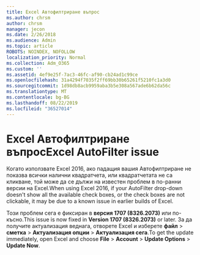 ```yaml
---
title: Excel Автофилтриране въпрос
ms.author: chrsm
author: chrsm
manager: jecon
ms.date: 2/26/2018
ms.audience: Admin
ms.topic: article
ROBOTS: NOINDEX, NOFOLLOW
localization_priority: Normal
ms.collection: Adm_O365
ms.custom: ''
ms.assetid: 4ef9e25f-7ac3-46fc-af90-cb24ad1c99ce
ms.openlocfilehash: 31a4294f7035f2ff69bb30b65261f5210fc1a3d0
ms.sourcegitcommit: 1d98db8acb9959aba3b5e308a567ade6b62da56c
ms.translationtype: MT
ms.contentlocale: bg-BG
ms.lasthandoff: 08/22/2019
ms.locfileid: "36527014"
---
```

# <a name="excel-autofilter-issue"></a><span data-ttu-id="94cde-102">Excel Автофилтриране въпрос</span><span class="sxs-lookup"><span data-stu-id="94cde-102">Excel AutoFilter issue</span></span>

<span data-ttu-id="94cde-103">Когато използвате Excel 2016, ако падащия вашия Автофилтриране не показва всички налични квадратчета, или квадратчетата не са кликване, той може да се дължи на известен проблем в по-ранни версии на Excel.</span><span class="sxs-lookup"><span data-stu-id="94cde-103">When using Excel 2016, if your AutoFilter drop-down doesn't show all the available check boxes, or the check boxes are not clickable, it may be due to a known issue in earlier builds of Excel.</span></span> 
  
<span data-ttu-id="94cde-104">Този проблем сега е фиксиран в **версия 1707 (8326.2073)** или по-късно.</span><span class="sxs-lookup"><span data-stu-id="94cde-104">This issue is now fixed in **Version 1707 (8326.2073)** or later.</span></span> <span data-ttu-id="94cde-105">За да получите актуализация веднага, отворете Excel и изберете **файл** \> **сметка** \> **Актуализация опции** \> **Актуализация сега**.</span><span class="sxs-lookup"><span data-stu-id="94cde-105">To get the update immediately, open Excel and choose **File** \> **Account** \> **Update Options** \> **Update Now**.</span></span>
  

